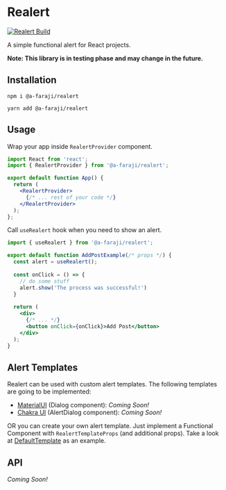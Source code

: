 # Realert
[![Realert Build](https://github.com/a-faraji/realert/actions/workflows/build.yml/badge.svg)](https://github.com/a-faraji/realert/actions/workflows/build.yml)

A simple functional alert for React projects.

**Note: This library is in testing phase and may change in the future.**

## Installation
```shell
npm i @a-faraji/realert
```
```shell
yarn add @a-faraji/realert
```

## Usage

Wrap your app inside `RealertProvider` component.

```jsx
import React from 'react';
import { RealertProvider } from '@a-faraji/realert';

export default function App() {
  return (
    <RealertProvider>
      {/* ... rest of your code */}
    </RealertProvider>
  );
};
```

Call `useRealert` hook when you need to show an alert.

```jsx
import { useRealert } from '@a-faraji/realert';

export default function AddPostExample(/* props */) {
  const alert = useRealert();
  
  const onClick = () => {
    // do some stuff
    alert.show('The process was successful!')
  }
  
  return (
    <div>
      {/* ... */}
      <button onClick={onClick}>Add Post</button>
    </div>
  );
}
```

## Alert Templates

Realert can be used with custom alert templates. The following templates are going to be implemented:
- [MaterialUI](https://mui.com/) (Dialog component): *Coming Soon!*
- [Chakra UI](https://v2.chakra-ui.com/) (AlertDialog component): *Coming Soon!*

OR you can create your own alert template. Just implement a Functional Component with `RealertTemplateProps` 
(and additional props). Take a look at [DefaultTemplate](src/templates/DefaultTemplate.tsx) as an example.

## API
*Coming Soon!*
